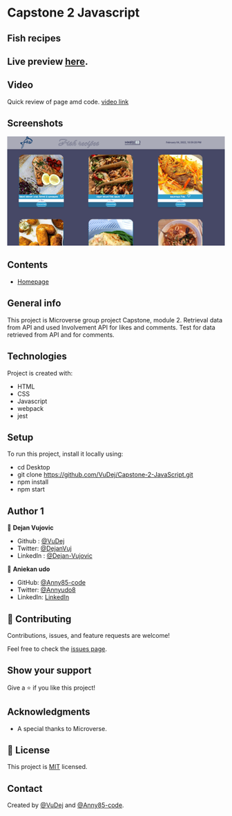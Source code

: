 # Capstone 2 Javascript
## Fish recipes

## Live preview [here](https://vudej.github.io/Capstone-2-JavaScript/dist/). 

##  Video

Quick review of page amd code.
[video link](https://drive.google.com/drive/u/0/folders/1C0FNMW0G4Pz6nbGOo2LsWOHNexgSbzxa)


## Screenshots
![Example screenshot](img/screenshot.png)

## Contents
* [Homepage](#homepage)

## General info
This project is Microverse group project Capstone, module 2.
Retrieval data from API and used Involvement API for likes and comments.
Test for data retrieved from API and for comments.

## Technologies
Project is created with:
* HTML
* CSS
* Javascript
* webpack
* jest

	
## Setup
To run this project, install it locally using:
- cd Desktop
- git clone https://github.com/VuDej/Capstone-2-JavaScript.git
- npm install
- npm start 

## Author 1

👤 **Dejan Vujovic**

- Github : [@VuDej](https://github.com/VuDej)
- Twitter: [@DejanVuj](https://twitter.com/DejanVuj)
- LinkedIn : [@Dejan-Vujovic](https://www.linkedin.com/in/dejan-vujovic-5a0672225/)


👤 **Aniekan udo**

- GitHub: [@Anny85-code](https://github.com/Anny85-code)
- Twitter: [@Annyudo8](https://twitter.com/Anny_udo8)
- LinkedIn: [LinkedIn](https://www.linkedin.com/in/aniekan-udo-665b65213/)


## 🤝 Contributing

Contributions, issues, and feature requests are welcome!

Feel free to check the [issues page](https://github.com/VuDej/Capstone-2-JavaScript/issues/36).

## Show your support

Give a ⭐️ if you like this project!

## Acknowledgments

- A special thanks to Microverse.

## 📝 License

This project is [MIT](LICENSE) licensed.

## Contact
Created by [@VuDej](https://github.com/VuDej) and [@Anny85-code](https://github.com/Anny85-code).